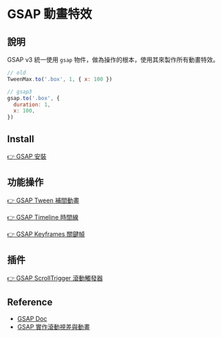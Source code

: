 # GSAP 動畫特效

## 說明

GSAP v3 統一使用 `gsap` 物件，做為操作的根本，使用其來製作所有動畫特效。

```js
// old
TweenMax.to('.box', 1, { x: 100 })

// gsap3
gsap.to('.box', {
  duration: 1,
  x: 100,
})
```

## Install

[👉 GSAP 安裝](/Javascript/gsap-install)

## 功能操作

[👉 GSAP Tween 補間動畫](/Javascript/gsap-tween)

[👉 GSAP Timeline 時間線](/Javascript/gsap-timeline)

[👉 GSAP Keyframes 關鍵幀](/Javascript/gsap-keyframes)

## 插件

[👉 GSAP ScrollTrigger 滾動觸發器](/Javascript/gsap-scroll-trigger)

## Reference

- [GSAP Doc](https://greensock.com/docs/)
- [GSAP 實作滾動視差與動畫](https://sleet-berry-8a9.notion.site/GSAP-ddc5d9cf73b94b6fa16bd0d6a637482b)
